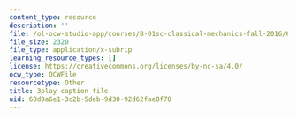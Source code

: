 ```yaml
---
content_type: resource
description: ''
file: /ol-ocw-studio-app/courses/8-01sc-classical-mechanics-fall-2016/68d9a6e13c2b5deb9d3092d62fae8f78_WxkwkGEVu-E.vtt
file_size: 2320
file_type: application/x-subrip
learning_resource_types: []
license: https://creativecommons.org/licenses/by-nc-sa/4.0/
ocw_type: OCWFile
resourcetype: Other
title: 3play caption file
uid: 68d9a6e1-3c2b-5deb-9d30-92d62fae8f78
---
```

